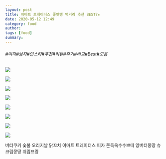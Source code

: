 ```yaml
---
layout: post
title: 이마트 트레이더스 좋맛탱 먹거리 추천 BEST7★
date: 2020-05-12 12:49
category: food
author: 
tags: [food]
summary: 
---
```


###### #여자#남자#인스타#추천#리뷰#후기#비교#Best#모음

![](https://img1.daumcdn.net/thumb/R720x0/?fname=https%3A%2F%2Ft1.daumcdn.net%2Fliveboard%2Fpotenshop%2Fa824af2032dc4ed3bea9c8c1626a211b.JPG)

![](https://img1.daumcdn.net/thumb/R720x0/?fname=https%3A%2F%2Ft1.daumcdn.net%2Fliveboard%2Fpotenshop%2F3a4f34478e6147fd9fca17a7da195421.JPG)

![](https://img1.daumcdn.net/thumb/R720x0/?fname=https%3A%2F%2Ft1.daumcdn.net%2Fliveboard%2Fpotenshop%2Fe8485ba9a7cf45c88cdc6fc5727b3018.JPG)

![](https://img1.daumcdn.net/thumb/R720x0/?fname=https%3A%2F%2Ft1.daumcdn.net%2Fliveboard%2Fpotenshop%2Ff295db1237f543f19dea6fe3fcb50984.JPG)

![](https://img1.daumcdn.net/thumb/R720x0/?fname=https%3A%2F%2Ft1.daumcdn.net%2Fliveboard%2Fpotenshop%2Fdda5b1c1aa054cb9a419a839f97a01b6.JPG)

![](https://img1.daumcdn.net/thumb/R720x0/?fname=https%3A%2F%2Ft1.daumcdn.net%2Fliveboard%2Fpotenshop%2F2d040c41b64847cf9b3ece7f4c412c8c.JPG)

![](https://img1.daumcdn.net/thumb/R720x0/?fname=https%3A%2F%2Ft1.daumcdn.net%2Fliveboard%2Fpotenshop%2Fae0d7cecaf36488696ef25cf358ef5a6.JPG)

![](https://img1.daumcdn.net/thumb/R720x0/?fname=https%3A%2F%2Ft1.daumcdn.net%2Fliveboard%2Fpotenshop%2Fb788f7e81ebb4f29be309f727e0b76d5.JPG)

버터쿠키
숯불 오리지날 닭꼬치
이마트 트레이더스 피자
쫀득옥수수쁘띠
앙버터몽땅
슈크림몽땅
쉬림프링